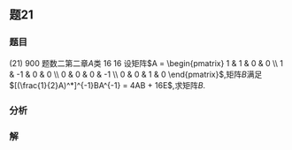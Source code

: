 ## 题21
### 题目
(21) 900 题数二第二章$A$类 16 
16 设矩阵$A = \begin{pmatrix} 1 & 1 & 0 & 0 \\ 1 & -1 & 0 & 0 \\ 0 & 0 & 0 & -1 \\ 0 & 0 & 1 & 0 \end{pmatrix}$,矩阵$B$满足$[(\frac{1}{2}A)^*]^{-1}BA^{-1} = 4AB + 16E$,求矩阵$B$.
### 分析

### 解